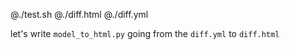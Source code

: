 @./test.sh
@./diff.html
@./diff.yml

let's write `model_to_html.py` going from the `diff.yml` to `diff.html`
